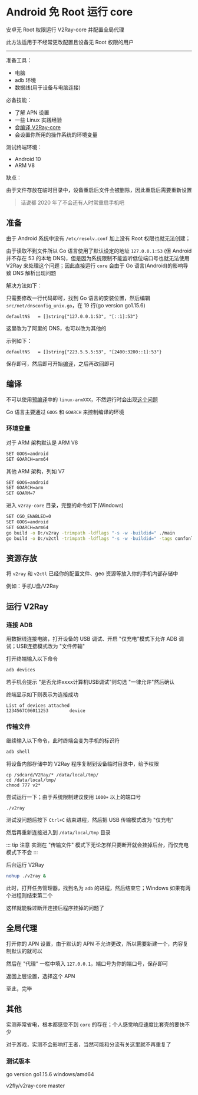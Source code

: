 # Android 免 Root 运行 core

安卓无 Root 权限运行 V2Ray-core 并配置全局代理

此方法适用于不经常更改配置且设备无 Root 权限的用户
___

准备工具：

* 电脑
* adb 环境
* 数据线(用于设备与电脑连接)

必备技能：

* 了解 APN 设置
* 一些 Linux 实践经验
* 会[编译 V2Ray-core](https://www.v2fly.org/developer/intro/compile.html#%E5%A4%9A%E7%A7%8D%E6%9E%84%E5%BB%BA%E6%96%B9%E5%BC%8F)
* 会设置你所用的操作系统的环境变量

测试终端环境：

* Android 10
* ARM V8

缺点：

由于文件存放在临时目录中，设备重启后文件会被删除，因此重启后需要重新设置

> 话说都 2020 年了不会还有人时常重启手机吧

## 准备

由于 Android 系统中没有 `/etc/resolv.conf` 加上没有 Root 权限也就无法创建；

由于读取不到文件所以 Go 语言使用了默认设定的地址 `127.0.0.1:53` (但 Android 并不存在 53 的本地 DNS)，但是因为系统限制不能监听低位端口号也就无法使用
V2Ray 来处理这个问题；因此直接运行 `core` 会由于 Go 语言(Android)的影响导致 DNS 解析出现问题

解决方法如下：

只需要修改一行代码即可，找到 Go 语言的安装位置，然后编辑 `src/net/dnsconfig_unix.go`，在 19 行(go version go1.15.6)

```vim
defaultNS   = []string{"127.0.0.1:53", "[::1]:53"}
```

这里改为了阿里的 DNS，也可以改为其他的

示例如下：

```vim
defaultNS   = []string{"223.5.5.5:53", "[2400:3200::1]:53"}
```

保存即可，然后即可开始[编译](#编译)，之后再改回即可

## 编译

不可以使用[预编译](https://github.com/v2fly/v2ray-core/releases)中的 `linux-armXXX`，不然运行时会出现[这个问题](https://github.com/v2ray/discussion/issues/555)

Go 语言主要通过 `GOOS` 和 `GOARCH` 来控制编译的环境

### 环境变量

对于 ARM 架构默认是 ARM V8

```bash
SET GOOS=android
SET GOARCH=arm64
```

其他 ARM 架构，列如 V7

```bash
SET GOOS=android
SET GOARCH=arm
SET GOARM=7
```

进入 `v2ray-core` 目录，完整的命令如下(Windows)

```bash
SET CGO_ENABLED=0
SET GOOS=android
SET GOARCH=arm64
go build -o D:/v2ray -trimpath -ldflags "-s -w -buildid=" ./main
go build -o D:/v2ctl -trimpath -ldflags "-s -w -buildid=" -tags confonly ./infra/control/main
```

## 资源存放

将 `v2ray` 和 `v2ctl` 已经你的配置文件、geo 资源等放入你的手机内部存储中

例如：手机U盘/V2Ray

## 运行 V2Ray

### 连接 ADB

用数据线连接电脑，打开设备的 USB 调试、开启 "仅充电"模式下允许 ADB 调试；USB连接模式改为 "文件传输"

打开终端输入以下命令

```bash
adb devices
```

若手机会提示 "是否允许xxxx计算机USB调试"则勾选 "一律允许"然后确认

终端显示如下则表示为连接成功

```
List of devices attached
1234567C06011253        device
```

### 传输文件

继续输入以下命令，此时终端会变为手机的标识符

```bash
adb shell
```

将设备内部存储中的 V2Ray 程序复制到设备临时目录中，给予权限

```
cp /sdcard/V2Ray/* /data/local/tmp/
cd /data/local/tmp/
chmod 777 v2*
```

尝试运行一下；由于系统限制建议使用 `1000+` 以上的端口号

```
./v2ray
```

测试没问题后按下 `Ctrl+C` 结束进程，然后把 USB 传输模式改为 "仅充电"

然后再重新连接进入到 `/data/local/tmp` 目录

::: tip 注意
实测在 "传输文件" 模式下无论怎样只要断开就会挂掉后台，而仅充电模式下不会
:::

后台运行 V2Ray

```bash
nohup ./v2ray &
```

此时，打开任务管理器，找到名为 `adb` 的进程，然后结束它；Windows 如果有两个进程则结束第二个

这样就能躲过断开连接后程序挂掉的问题了

## 全局代理

打开你的 APN 设置，由于默认的 APN 不允许更改，所以需要新建一个，内容复制默认的就可以

然后在 "代理" 一栏中填入 `127.0.0.1`，端口号为你的端口号，保存即可

返回上层设置，选择这个 APN

至此，完毕

## 其他

实测非常省电，根本都感受不到 `core` 的存在；个人感觉响应速度比套壳的要快不少

对于游戏，实测不会影响打王者，当然可能和分流有关这里就不再重复了

### 测试版本

go version go1.15.6 windows/amd64

v2fly/v2ray-core master
